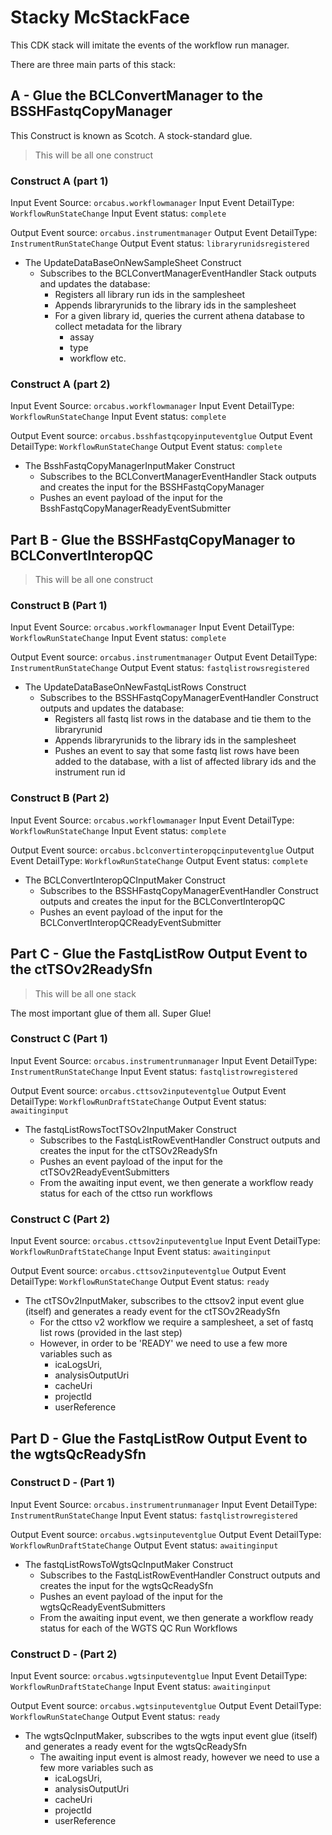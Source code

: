 # Stacky McStackFace

This CDK stack will imitate the events of the workflow run manager.  

There are three main parts of this stack: 

## A - Glue the BCLConvertManager to the BSSHFastqCopyManager

This Construct is known as Scotch. A stock-standard glue.  

> This will be all one construct

### Construct A (part 1)

Input Event Source: `orcabus.workflowmanager`
Input Event DetailType: `WorkflowRunStateChange`
Input Event status: `complete`

Output Event source: `orcabus.instrumentmanager`
Output Event DetailType: `InstrumentRunStateChange`
Output Event status: `libraryrunidsregistered`

* The UpdateDataBaseOnNewSampleSheet Construct
  * Subscribes to the BCLConvertManagerEventHandler Stack outputs and updates the database:
    * Registers all library run ids in the samplesheet
    * Appends libraryrunids to the library ids in the samplesheet
    * For a given library id, queries the current athena database to collect metadata for the library
      * assay
      * type
      * workflow etc.

### Construct A (part 2)

Input Event Source: `orcabus.workflowmanager`
Input Event DetailType: `WorkflowRunStateChange`
Input Event status: `complete`

Output Event source: `orcabus.bsshfastqcopyinputeventglue`
Output Event DetailType: `WorkflowRunStateChange`
Output Event status: `complete`

* The BsshFastqCopyManagerInputMaker Construct
  * Subscribes to the BCLConvertManagerEventHandler Stack outputs and creates the input for the BSSHFastqCopyManager
  * Pushes an event payload of the input for the BsshFastqCopyManagerReadyEventSubmitter


## Part B - Glue the BSSHFastqCopyManager to BCLConvertInteropQC

> This will be all one construct


### Construct B (Part 1)

Input Event Source: `orcabus.workflowmanager`
Input Event DetailType: `WorkflowRunStateChange`
Input Event status: `complete`

Output Event source: `orcabus.instrumentmanager`
Output Event DetailType: `InstrumentRunStateChange`
Output Event status: `fastqlistrowsregistered`

* The UpdateDataBaseOnNewFastqListRows Construct
  * Subscribes to the BSSHFastqCopyManagerEventHandler Construct outputs and updates the database:
    * Registers all fastq list rows in the database and tie them to the libraryrunid
    * Appends libraryrunids to the library ids in the samplesheet
    * Pushes an event to say that some fastq list rows have been added to the database, with a list of affected library ids and the instrument run id

### Construct B (Part 2)

Input Event Source: `orcabus.workflowmanager`
Input Event DetailType: `WorkflowRunStateChange`
Input Event status: `complete`

Output Event source: `orcabus.bclconvertinteropqcinputeventglue`
Output Event DetailType: `WorkflowRunStateChange`
Output Event status: `complete`

* The BCLConvertInteropQCInputMaker Construct
  * Subscribes to the BSSHFastqCopyManagerEventHandler Construct outputs and creates the input for the BCLConvertInteropQC
  * Pushes an event payload of the input for the BCLConvertInteropQCReadyEventSubmitter
    
## Part C - Glue the FastqListRow Output Event to the ctTSOv2ReadySfn

> This will be all one stack

The most important glue of them all. Super Glue!

### Construct C (Part 1)

Input Event Source: `orcabus.instrumentrunmanager`
Input Event DetailType: `InstrumentRunStateChange`
Input Event status: `fastqlistrowregistered`

Output Event source: `orcabus.cttsov2inputeventglue`
Output Event DetailType: `WorkflowRunDraftStateChange`
Output Event status: `awaitinginput`

* The fastqListRowsToctTSOv2InputMaker Construct
  * Subscribes to the FastqListRowEventHandler Construct outputs and creates the input for the ctTSOv2ReadySfn
  * Pushes an event payload of the input for the ctTSOv2ReadyEventSubmitters
  * From the awaiting input event, we then generate a workflow ready status for each of the cttso run workflows


### Construct C (Part 2)

Input Event source: `orcabus.cttsov2inputeventglue`
Input Event DetailType: `WorkflowRunDraftStateChange`
Input Event status: `awaitinginput`

Output Event source: `orcabus.cttsov2inputeventglue`
Output Event DetailType: `WorkflowRunStateChange`
Output Event status: `ready`

* The ctTSOv2InputMaker, subscribes to the cttsov2 input event glue (itself) and generates a ready event for the ctTSOv2ReadySfn
  * For the cttso v2 workflow we require a samplesheet, a set of fastq list rows (provided in the last step)
  * However, in order to be 'READY' we need to use a few more variables such as  
    * icaLogsUri,
    * analysisOutputUri
    * cacheUri
    * projectId
    * userReference


## Part D - Glue the FastqListRow Output Event to the wgtsQcReadySfn


### Construct D - (Part 1)

Input Event Source: `orcabus.instrumentrunmanager`
Input Event DetailType: `InstrumentRunStateChange`
Input Event status: `fastqlistrowregistered`

Output Event source: `orcabus.wgtsinputeventglue`
Output Event DetailType: `WorkflowRunDraftStateChange`
Output Event status: `awaitinginput`

* The fastqListRowsToWgtsQcInputMaker Construct
  * Subscribes to the FastqListRowEventHandler Construct outputs and creates the input for the wgtsQcReadySfn
  * Pushes an event payload of the input for the wgtsQcReadyEventSubmitters
  * From the awaiting input event, we then generate a workflow ready status for each of the WGTS QC Run Workflows


### Construct D - (Part 2)

Input Event source: `orcabus.wgtsinputeventglue`
Input Event DetailType: `WorkflowRunDraftStateChange`
Input Event status: `awaitinginput`

Output Event source: `orcabus.wgtsinputeventglue`
Output Event DetailType: `WorkflowRunStateChange`
Output Event status: `ready`

* The wgtsQcInputMaker, subscribes to the wgts input event glue (itself) and generates a ready event for the wgtsQcReadySfn
  * The awaiting input event is almost ready, however we need to use a few more variables such as 
    * icaLogsUri,
    * analysisOutputUri
    * cacheUri
    * projectId
    * userReference
